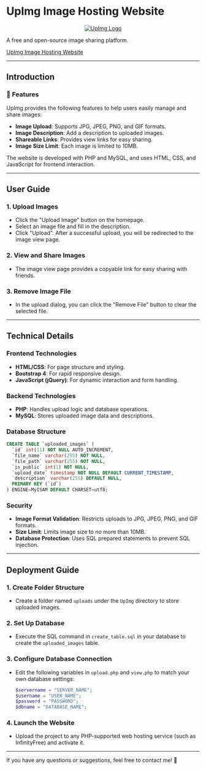 # UpImg Image Hosting Website

<p align="center">
  <a href="https://upimg.jrytw.com" target="_blank">
    <img src="https://i.imgur.com/nviymd9.png" alt="UpImg Logo" hight="160"/>
  </a>
</p>

A free and open-source image sharing platform.

[UpImg Image Hosting Website](https://upimg.jrytw.com)

---

## Introduction

### 🌟 Features
UpImg provides the following features to help users easily manage and share images:

- **Image Upload**: Supports JPG, JPEG, PNG, and GIF formats.
- **Image Description**: Add a description to uploaded images.
- **Shareable Links**: Provides view links for easy sharing.
- **Image Size Limit**: Each image is limited to 10MB.

The website is developed with PHP and MySQL, and uses HTML, CSS, and JavaScript for frontend interaction.

---

## User Guide

### 1. Upload Images
- Click the "Upload Image" button on the homepage.
- Select an image file and fill in the description.
- Click "Upload". After a successful upload, you will be redirected to the image view page.

### 2. View and Share Images
- The image view page provides a copyable link for easy sharing with friends.

### 3. Remove Image File
- In the upload dialog, you can click the "Remove File" button to clear the selected file.

---

## Technical Details

### Frontend Technologies
- **HTML/CSS**: For page structure and styling.
- **Bootstrap 4**: For rapid responsive design.
- **JavaScript (jQuery)**: For dynamic interaction and form handling.

### Backend Technologies
- **PHP**: Handles upload logic and database operations.
- **MySQL**: Stores uploaded image data and descriptions.

### Database Structure
```sql
CREATE TABLE `uploaded_images` (
  `id` int(11) NOT NULL AUTO_INCREMENT,
  `file_name` varchar(255) NOT NULL,
  `file_path` varchar(255) NOT NULL,
  `is_public` int(1) NOT NULL,
  `upload_date` timestamp NOT NULL DEFAULT CURRENT_TIMESTAMP,
  `description` varchar(255) DEFAULT NULL,
  PRIMARY KEY (`id`)
) ENGINE=MyISAM DEFAULT CHARSET=utf8;
```

### Security
- **Image Format Validation**: Restricts uploads to JPG, JPEG, PNG, and GIF formats.
- **Size Limit**: Limits image size to no more than 10MB.
- **Database Protection**: Uses SQL prepared statements to prevent SQL injection.

---

## Deployment Guide

### 1. Create Folder Structure
- Create a folder named `uploads` under the `UpImg` directory to store uploaded images.

### 2. Set Up Database
- Execute the SQL command in `create_table.sql` in your database to create the `uploaded_images` table.

### 3. Configure Database Connection
- Edit the following variables in `upload.php` and `view.php` to match your own database settings:
  ```php
  $servername = "SERVER_NAME";
  $username = "USER_NAME";
  $password = "PASSWORD";
  $dbname = "DATABASE_NAME";
  ```

### 4. Launch the Website
- Upload the project to any PHP-supported web hosting service (such as InfinityFree) and activate it.

---

If you have any questions or suggestions, feel free to contact me! 🎉
